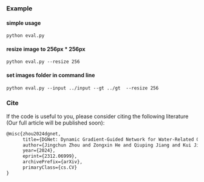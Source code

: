 ### Example

#### simple usage
```shell
python eval.py
```

#### resize image to 256px * 256px
```shell
python eval.py --resize 256
```

#### set images folder in command line
```shell
python eval.py --input ../input --gt ../gt  --resize 256
```

### Cite
If the code is useful to you, please consider citing the following literature (Our full article will be published soon):
```latex
@misc{zhou2024dgnet,
      title={DGNet: Dynamic Gradient-Guided Network for Water-Related Optics Image Enhancement}, 
      author={Jingchun Zhou and Zongxin He and Qiuping Jiang and Kui Jiang and Xianping Fu and Xuelong Li},
      year={2024},
      eprint={2312.06999},
      archivePrefix={arXiv},
      primaryClass={cs.CV}
}
```
